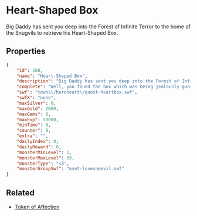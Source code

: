 # Heart-Shaped Box

Big Daddy has sent you deep into the Forest of Infinite Terror to the home of the Snugvils to retrieve his Heart-Shaped Box.

## Properties

```json
{
    "id": 208,
    "name": "Heart-Shaped Box",
    "description": "Big Daddy has sent you deep into the Forest of Infinite Terror to the home of the Snugvils to retrieve his Heart-Shaped Box.",
    "complete": "Well, you found the box which was being jealously guarded by the Snugvils, but they had no interest in the contents. Whatever was in that box got dumped out. What could have been in a box that large?",
    "swf": "towns\/heroheart\/quest-heartbox.swf",
    "swfX": "none",
    "maxSilver": 0,
    "maxGold": 2000,
    "maxGems": 0,
    "maxExp": 50000,
    "minTime": 0,
    "counter": 0,
    "extra": "",
    "dailyIndex": 0,
    "dailyReward": 0,
    "monsterMinLevel": 1,
    "monsterMaxLevel": 99,
    "monsterType": "<3",
    "monsterGroupSwf": "mset-lovesneevil.swf"
}
```

## Related

- [Token of Affection](../items/707-token-of-affection.md)

